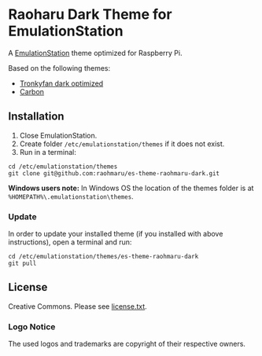 # Raoharu Dark Theme for EmulationStation
A [EmulationStation](https://github.com/Aloshi/EmulationStation) theme optimized for Raspberry Pi.

Based on the following themes:
- [Tronkyfan dark optimized](https://github.com/HerbFargus/es-theme-tronkyfran/tree/dark-optimized)
- [Carbon](https://github.com/RetroPie/es-theme-carbon)

## Installation
1. Close EmulationStation.
2. Create folder `/etc/emulationstation/themes` if it does not exist.
3. Run in a terminal:
```
cd /etc/emulationstation/themes
git clone git@github.com:raohmaru/es-theme-raohmaru-dark.git
```

**Windows users note:** In Windows OS the location of the themes folder is at `%HOMEPATH%\.emulationstation\themes`.

### Update
In order to update your installed theme (if you installed with above instructions), open a terminal and run:
```
cd /etc/emulationstation/themes/es-theme-raohmaru-dark
git pull
```

## License
Creative Commons. Please see [license.txt](license.txt).

### Logo Notice
The used logos and trademarks are copyright of their respective owners.